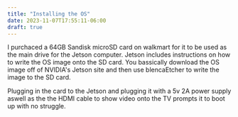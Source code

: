 ```yaml
---
title: "Installing the OS"
date: 2023-11-07T17:55:11-06:00
draft: true
---
```


I purchaced a 64GB Sandisk microSD card on walkmart for it to be used as the main drive for the Jetson computer. Jetson includes instructions on how to write the OS image onto the SD card. You bassically download the OS image off of NVIDIA's Jetson site and then use blencaEtcher to write the image to the SD card.

Plugging in the card to the Jetson and plugging it with a 5v 2A power supply aswell as the the HDMI cable to show video onto the TV prompts it to boot up with no struggle.